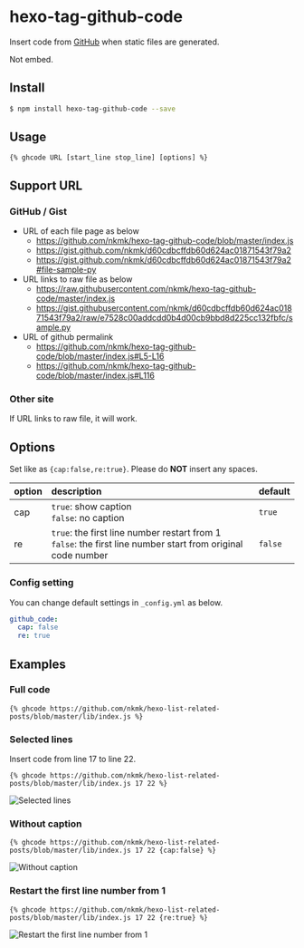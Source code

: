# hexo-tag-github-code

Insert code from [GitHub](https://github.com/) when static files are generated.

Not embed.

## Install

```sh
$ npm install hexo-tag-github-code --save
```

## Usage
```
{% ghcode URL [start_line stop_line] [options] %}
```

## Support URL
### GitHub / Gist
- URL of each file page as below
  - https://github.com/nkmk/hexo-tag-github-code/blob/master/index.js
  - https://gist.github.com/nkmk/d60cdbcffdb60d624ac01871543f79a2
  - https://gist.github.com/nkmk/d60cdbcffdb60d624ac01871543f79a2#file-sample-py
- URL links to raw file as below
  - https://raw.githubusercontent.com/nkmk/hexo-tag-github-code/master/index.js
  - https://gist.githubusercontent.com/nkmk/d60cdbcffdb60d624ac01871543f79a2/raw/e7528c00addcdd0b4d00cb9bbd8d225cc132fbfc/sample.py
- URL of github permalink
  - https://github.com/nkmk/hexo-tag-github-code/blob/master/index.js#L5-L16
  - https://github.com/nkmk/hexo-tag-github-code/blob/master/index.js#L116

### Other site
If URL links to raw file, it will work.

## Options

Set like as `{cap:false,re:true}`. Please do __NOT__ insert any spaces.

| option | description | default |
| :--- | :--- | :--- |
| cap| `true`: show caption<br> `false`: no caption | `true` |
| re| `true`: the first line number restart from 1<br> `false`: the first line number start from original code number | `false` |

### Config setting

You can change default settings in `_config.yml` as below.

```yml
github_code:
  cap: false
  re: true
```


## Examples

### Full code
```
{% ghcode https://github.com/nkmk/hexo-list-related-posts/blob/master/lib/index.js %}
```

### Selected lines
Insert code from line 17 to line 22.
```
{% ghcode https://github.com/nkmk/hexo-list-related-posts/blob/master/lib/index.js 17 22 %}
```

![Selected lines](https://i.gyazo.com/babfb9ad3851b5a3f4267636ccc8a70d.png)

### Without caption
```
{% ghcode https://github.com/nkmk/hexo-list-related-posts/blob/master/lib/index.js 17 22 {cap:false} %}
```

![Without caption](https://i.gyazo.com/d1e0f94c5041371fc26e5bdc9033edf6.png)

### Restart the first line number from 1
```
{% ghcode https://github.com/nkmk/hexo-list-related-posts/blob/master/lib/index.js 17 22 {re:true} %}
```

![Restart the first line number from 1](https://i.gyazo.com/dc3611fc637352bbe5c57bf7d94f60f2.png)

